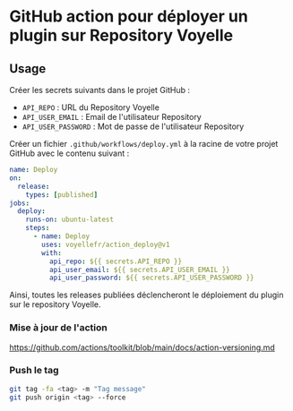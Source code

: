 # GitHub action pour déployer un plugin sur Repository Voyelle

## Usage

Créer les secrets suivants dans le projet GitHub : 
- `API_REPO` : URL du Repository Voyelle
- `API_USER_EMAIL` : Email de l'utilisateur Repository
- `API_USER_PASSWORD` : Mot de passe de l'utilisateur Repository

Créer un fichier `.github/workflows/deploy.yml` à la racine de votre projet GitHub avec le contenu suivant :

```yaml
name: Deploy
on:
  release:
    types: [published]
jobs:
  deploy:
    runs-on: ubuntu-latest
    steps:
      - name: Deploy
        uses: voyellefr/action_deploy@v1
        with:
          api_repo: ${{ secrets.API_REPO }}
          api_user_email: ${{ secrets.API_USER_EMAIL }}
          api_user_password: ${{ secrets.API_USER_PASSWORD }}
```

Ainsi, toutes les releases publiées déclencheront le déploiement du plugin sur le repository Voyelle.

### Mise à jour de l'action
https://github.com/actions/toolkit/blob/main/docs/action-versioning.md

### Push le tag
```bash
git tag -fa <tag> -m "Tag message"
git push origin <tag> --force
```
